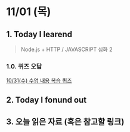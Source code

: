 # 11/01 (목)

## 1. Today I learend

> Node.js + HTTP / JAVASCRIPT 심화 2

### 1.0. 퀴즈 오답
[10/31(수) 수업 내용 복습 퀴즈](https://docs.google.com/forms/d/e/1FAIpQLSeWPfCpd2ccLBb1_Nj5tbIg0csvB-Hnjv9U-yXZVqb4x563Uw/viewscore?viewscore=AE0zAgDKz6Nyau088ca3cdM-rafPmC7CxltRoYQnGCJXe5Qrbjs1jQbBgECydM4)

## 2. Today I fonund out

## 3. 오늘 읽은 자료 (혹은 참고할 링크)